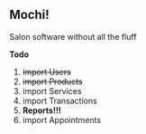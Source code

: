## Mochi!

Salon software without all the fluff

**Todo**

1. <del>import Users</del>
1. <del>import Products</del>
1. import Services
1. import Transactions
1. **Reports!!!**
1. import Appointments